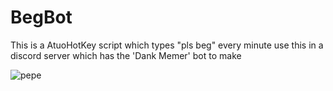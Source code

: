 # BegBot
This is a AtuoHotKey script which types "pls beg" every minute
use this in a discord server which has the 'Dank Memer' bot to make 


![pepe](https://user-images.githubusercontent.com/49152866/69035248-3ba6ec00-0a09-11ea-9526-641dfebb0e45.png)



